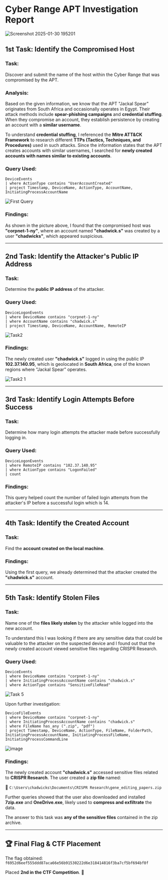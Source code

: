# Cyber Range APT Investigation Report

![Screenshot 2025-01-30 195201](https://github.com/user-attachments/assets/098902db-c93d-488a-963d-52d82c55633d)


## 1st Task: Identify the Compromised Host

### **Task:**
Discover and submit the name of the host within the Cyber Range that was compromised by the APT.

### **Analysis:**
Based on the given information, we know that the APT "Jackal Spear" originates from South Africa and occasionally operates in Egypt. Their attack methods include **spear-phishing campaigns** and **credential stuffing**. When they compromise an account, they establish persistence by creating an account with a **similar username**.

To understand **credential stuffing**, I referenced the **Mitre ATT&CK Framework** to research different **TTPs (Tactics, Techniques, and Procedures)** used in such attacks. Since the information states that the APT creates accounts with similar usernames, I searched for **newly created accounts with names similar to existing accounts**.

### **Query Used:**
```kql
DeviceEvents
| where ActionType contains "UserAccountCreated" 
| project Timestamp, DeviceName, ActionType, AccountName, InitiatingProcessAccountName
```


![First Query](https://github.com/user-attachments/assets/aea59d3a-b51b-4bd7-8d0f-54d9ec26eaff)


### **Findings:**
As shown in the picture above, I found that the compromised host was **"corpnet-1-ny"**, where an account named **"chadwick.s"** was created by a user **"chadwicks"**, which appeared suspicious.

---

## 2nd Task: Identify the Attacker's Public IP Address

### **Task:**
Determine the **public IP address** of the attacker.

### **Query Used:**
```kql
DeviceLogonEvents
| where DeviceName contains "corpnet-1-ny"
| where AccountName contains "chadwick.s"
| project Timestamp, DeviceName, AccountName, RemoteIP
```

![Task2](https://github.com/user-attachments/assets/e0369087-716c-423e-ab4e-b978e5bcfc90)


### **Findings:**
The newly created user **"chadwick.s"** logged in using the public IP **102.37.140.95**, which is geolocated in **South Africa**, one of the known regions where "Jackal Spear" operates.


![Task2 1](https://github.com/user-attachments/assets/463dc4be-e927-42f5-953d-b9477970b245)


---

## 3rd Task: Identify Login Attempts Before Success

### **Task:**
Determine how many login attempts the attacker made before successfully logging in.

### **Query Used:**
```kql
DeviceLogonEvents
| where RemoteIP contains "102.37.140.95"
| where ActionType contains "LogonFailed"
| count
```

### **Findings:**
This query helped count the number of failed login attempts from the attacker's IP before a successful login which is 14.

---

## 4th Task: Identify the Created Account

### **Task:**
Find the **account created on the local machine**.

### **Findings:**
Using the first query, we already determined that the attacker created the **"chadwick.s"** account.

---

## 5th Task: Identify Stolen Files

### **Task:**
Name one of the **files likely stolen** by the attacker while logged into the new account.


To understand this I was looking if there are any sensitive data that could be valuable to the attacker on the suspected device and I found out that the newly created account viewed sensitive files regarding CRISPR Research.


### **Query Used:**
```kql
DeviceEvents
| where DeviceName contains "corpnet-1-ny"
| where InitiatingProcessAccountName contains "chadwick.s"
| where ActionType contains "SensitiveFileRead"
```

![Task 5](https://github.com/user-attachments/assets/596b5ba4-694c-47b9-8a63-f4826c899d35)


Upon further investigation:
```kql
DeviceFileEvents
| where DeviceName contains "corpnet-1-ny"
| where InitiatingProcessAccountName contains "chadwick.s"
| where FileName has_any (".zip", "pdf")
| project Timestamp, DeviceName, ActionType, FileName, FolderPath, InitiatingProcessAccountName, InitiatingProcessFileName, InitiatingProcessCommandLine
```
![image](https://github.com/user-attachments/assets/b899c6e8-7bcf-46a6-8f95-c0082ddf3cf2)


### **Findings:**
The newly created account **"chadwick.s"** accessed sensitive files related to **CRISPR Research**. The user created a **zip file** named:

📂 `C:\Users\chadwicks\Documents\CRISPR Research\gene_editing_papers.zip`

Further queries showed that the user also downloaded and installed **7zip.exe** and **OneDrive.exe**, likely used to **compress and exfiltrate** the data.

The answer to this task was **any of the sensitive files** contained in the zip archive.

---

## 🏆 **Final Flag & CTF Placement**

The flag obtained:  
`f6952d6eef555ddd87aca66e56b91530222d6e318414816f3ba7cf5bf694bf0f`

Placed **2nd in the CTF Competition**. 🎉


